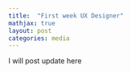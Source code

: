 ```yaml
---
title:  "First week UX Designer"
mathjax: true
layout: post
categories: media
---
```


I will post update here
